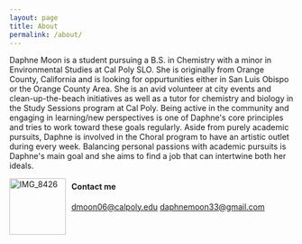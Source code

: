 ```yaml
---
layout: page
title: About
permalink: /about/
---
```


Daphne Moon is a student pursuing a B.S. in Chemistry with a minor in Environmental Studies at Cal Poly SLO. She is originally from Orange County, California and is looking for oppurtunities either in San Luis Obispo or the Orange County Area. She is an avid volunteer at city events and clean-up-the-beach initiatives as well as a tutor for chemistry and biology in the Study Sessions program at Cal Poly. Being active in the community and engaging in learning/new perspectives is one of Daphne's core principles and tries to work toward these goals regularly. Aside from purely academic pursuits, Daphne is involved in the Choral program to have an artistic outlet during every week. Balancing personal passions with academic pursuits is Daphne's main goal and she aims to find a job that can intertwine both her ideals.  


<img src="(https://user-images.githubusercontent.com/99764442/155396400-2baa09ac-b7f7-4c2a-88ce-7e5ce3e476ba.JPG)" alt="IMG_8426" width="100" 
style="float: left; margin-top: 0px; margin-right: 10px" /> 


#### Contact me

[dmoon06@calpoly.edu](mailto:dmoon06@calpoly.edu)
[daphnemoon33@gmail.com](mailto:daphnemoon33@gmail.com)
